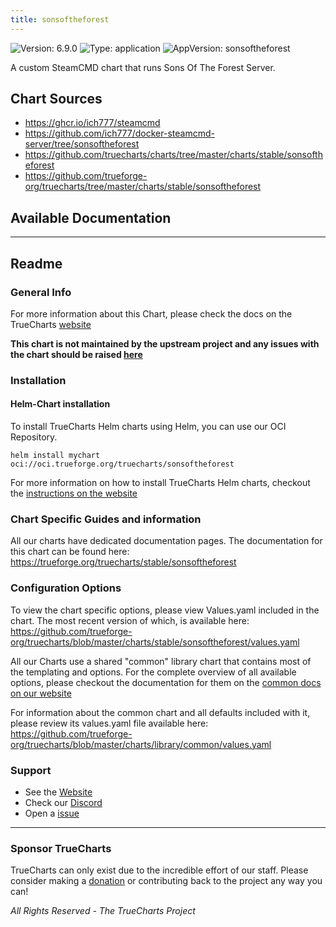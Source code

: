 ```yaml
---
title: sonsoftheforest
---
```


![Version: 6.9.0](https://img.shields.io/badge/Version-6.9.0-informational?style=flat-square) ![Type: application](https://img.shields.io/badge/Type-application-informational?style=flat-square) ![AppVersion: sonsoftheforest](https://img.shields.io/badge/AppVersion-sonsoftheforest-informational?style=flat-square)

A custom SteamCMD chart that runs Sons Of The Forest Server.

## Chart Sources

- https://ghcr.io/ich777/steamcmd
- https://github.com/ich777/docker-steamcmd-server/tree/sonsoftheforest
- https://github.com/truecharts/charts/tree/master/charts/stable/sonsoftheforest
- https://github.com/trueforge-org/truecharts/tree/master/charts/stable/sonsoftheforest

## Available Documentation



---

## Readme


### General Info

For more information about this Chart, please check the docs on the TrueCharts [website](https://trueforge.org/truecharts/stable/sonsoftheforest)

**This chart is not maintained by the upstream project and any issues with the chart should be raised [here](https://github.com/trueforge-org/truecharts/issues/new/choose)**

### Installation

#### Helm-Chart installation

To install TrueCharts Helm charts using Helm, you can use our OCI Repository.

`helm install mychart oci://oci.trueforge.org/truecharts/sonsoftheforest`

For more information on how to install TrueCharts Helm charts, checkout the [instructions on the website](https://trueforge.org/truecharts/guides/)

### Chart Specific Guides and information

All our charts have dedicated documentation pages.
The documentation for this chart can be found here:
https://trueforge.org/truecharts/stable/sonsoftheforest

### Configuration Options

To view the chart specific options, please view Values.yaml included in the chart.
The most recent version of which, is available here: https://github.com/trueforge-org/truecharts/blob/master/charts/stable/sonsoftheforest/values.yaml

All our Charts use a shared "common" library chart that contains most of the templating and options.
For the complete overview of all available options, please checkout the documentation for them on the [common docs on our website](https://trueforge.org/truecharts-common/)

For information about the common chart and all defaults included with it, please review its values.yaml file available here: https://github.com/trueforge-org/truecharts/blob/master/charts/library/common/values.yaml

### Support

- See the [Website](https://truecharts.org)
- Check our [Discord](https://discord.gg/tVsPTHWTtr)
- Open a [issue](https://github.com/trueforge-org/truecharts/issues/new/choose)

---

### Sponsor TrueCharts

TrueCharts can only exist due to the incredible effort of our staff.
Please consider making a [donation](https://trueforge.org/general/sponsor/) or contributing back to the project any way you can!

_All Rights Reserved - The TrueCharts Project_
